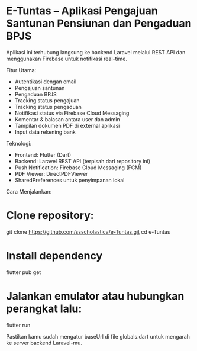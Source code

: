 # E-Tuntas – Aplikasi Pengajuan Santunan Pensiunan dan Pengaduan BPJS

Aplikasi ini terhubung langsung ke backend Laravel melalui REST API dan menggunakan Firebase untuk notifikasi real-time.

Fitur Utama:
- Autentikasi dengan email
- Pengajuan santunan
- Pengaduan BPJS
- Tracking status pengajuan
- Tracking status pengaduan
- Notifikasi status via Firebase Cloud Messaging
- Komentar & balasan antara user dan admin
- Tampilan dokumen PDF di external aplikasi
- Input data rekening bank

Teknologi:
- Frontend: Flutter (Dart)
- Backend: Laravel REST API (terpisah dari repository ini)
- Push Notification: Firebase Cloud Messaging (FCM)
- PDF Viewer: DirectPDFViewer
- SharedPreferences untuk penyimpanan lokal

Cara Menjalankan:
# Clone repository:
git clone https://github.com/ssscholastica/e-Tuntas.git
cd e-Tuntas
# Install dependency
flutter pub get
# Jalankan emulator atau hubungkan perangkat lalu:
flutter run
  
Pastikan kamu sudah mengatur baseUrl di file globals.dart untuk mengarah ke server backend Laravel-mu.
